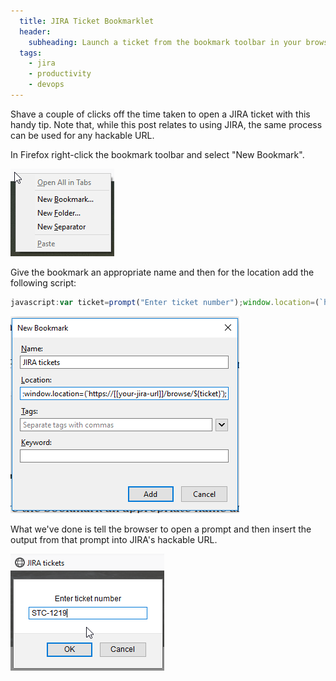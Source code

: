 ```yaml
---
  title: JIRA Ticket Bookmarklet
  header:
    subheading: Launch a ticket from the bookmark toolbar in your browser
  tags:
    - jira
    - productivity
    - devops   
---
```


Shave a couple of clicks off the time taken to open a JIRA ticket with this handy tip. Note that, while this post relates to using JIRA, the same process can be used for any hackable URL.

In Firefox right-click the bookmark toolbar and select "New Bookmark".

![New bookmark](/assets/posts/jira-bookmarklets_new-bookmark.png)

Give the bookmark an appropriate name and then for the location add the following script:

```js
javascript:var ticket=prompt("Enter ticket number");window.location=(`https://[[your-jira-url]]/browse/${ticket}`);
```

![Enter bookmark details](/assets/posts/jira-bookmarklets_bookmark-settings.png)

What we've done is tell the browser to open a prompt and then insert the output from that prompt into JIRA's hackable URL.

![Bookmark clicked](/assets/posts/jira-bookmarklets_when-clicked.png)


